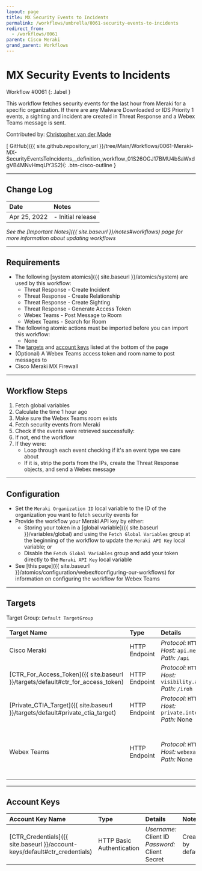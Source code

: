 ```yaml
---
layout: page
title: MX Security Events to Incidents
permalink: /workflows/umbrella/0061-security-events-to-incidents
redirect_from:
  - /workflows/0061
parent: Cisco Meraki
grand_parent: Workflows
---
```


# MX Security Events to Incidents
<div markdown="1">
Workflow #0061
{: .label }
</div>

This workflow fetches security events for the last hour from Meraki for a specific organization. If there are any Malware Downloaded or IDS Priority 1 events, a sighting and incident are created in Threat Response and a Webex Teams message is sent.

Contributed by: [Christopher van der Made](https://github.com/chrivand/)

[<i class="fab fa-github mr-1"></i> GitHub]({{ site.github.repository_url }}/tree/Main/Workflows/0061-Meraki-MX-SecurityEventsToIncidents__definition_workflow_01S26OGJ17BMU4bSaWxdgVB4MNvHmqUY3S2){: .btn-cisco-outline }

---

## Change Log

| Date | Notes |
|:-----|:------|
| Apr 25, 2022 | - Initial release |

_See the [Important Notes]({{ site.baseurl }}/notes#workflows) page for more information about updating workflows_

---

## Requirements
* The following [system atomics]({{ site.baseurl }}/atomics/system) are used by this workflow:
	* Threat Response - Create Incident
	* Threat Response - Create Relationship
	* Threat Response - Create Sighting
	* Threat Response - Generate Access Token
	* Webex Teams - Post Message to Room
	* Webex Teams - Search for Room
* The following atomic actions must be imported before you can import this workflow:
	* None
* The [targets](#targets) and [account keys](#account-keys) listed at the bottom of the page
* (Optional) A Webex Teams access token and room name to post messages to
* Cisco Meraki MX Firewall

---

## Workflow Steps
1. Fetch global variables
1. Calculate the time 1 hour ago
1. Make sure the Webex Teams room exists
1. Fetch security events from Meraki
1. Check if the events were retrieved successfully:
1. If not, end the workflow
1. If they were:
	* Loop through each event checking if it's an event type we care about
	* If it is, strip the ports from the IPs, create the Threat Response objects, and send a Webex message

---

## Configuration
* Set the `Meraki Organization ID` local variable to the ID of the organization you want to fetch security events for
* Provide the workflow your Meraki API key by either:
	* Storing your token in a [global variable]({{ site.baseurl }}/variables/global) and using the `Fetch Global Variables` group at the beginning of the workflow to update the `Meraki API Key` local variable; or
	* Disable the `Fetch Global Variables` group and add your token directly to the `Meraki API Key` local variable
* See [this page]({{ site.baseurl }}/atomics/configuration/webex#configuring-our-workflows) for information on configuring the workflow for Webex Teams

---

## Targets
Target Group: `Default TargetGroup`

| Target Name | Type | Details | Account Keys | Notes |
|:------------|:-----|:--------|:-------------|:------|
| Cisco Meraki | HTTP Endpoint | _Protocol:_ `HTTPS`<br />_Host:_ `api.meraki.com`<br />_Path:_ `/api` | None | |
| [CTR_For_Access_Token]({{ site.baseurl }}/targets/default#ctr_for_access_token) | HTTP Endpoint | _Protocol:_ `HTTPS`<br />_Host:_ `visibility.amp.cisco.com`<br />_Path:_ `/iroh` | CTR_Credentials | Created by default |
| [Private_CTIA_Target]({{ site.baseurl }}/targets/default#private_ctia_target) | HTTP Endpoint | _Protocol:_ `HTTPS`<br />_Host:_ `private.intel.amp.cisco.com`<br />_Path:_ None | None | Created by default |
| Webex Teams | HTTP Endpoint | _Protocol:_ `HTTPS`<br />_Host:_ `webexapis.com`<br />_Path:_ None | None | Not necessary if Webex Teams activities are removed |

---

## Account Keys

| Account Key Name | Type | Details | Notes |
|:-----------------|:-----|:--------|:------|
| [CTR_Credentials]({{ site.baseurl }}/account-keys/default#ctr_credentials) | HTTP Basic Authentication | _Username:_ Client ID<br />_Password:_ Client Secret | Created by default |
